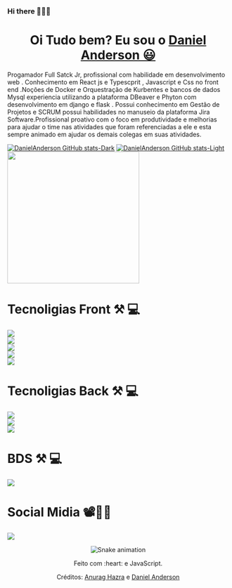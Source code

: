 ### Hi there 👋👦🏿

 <h1 align="center">
    Oi Tudo bem? Eu sou o 
    <a href="https://www.linkedin.com/in/daniel-anderson-739bb31a9/"> Daniel Anderson  😃️</a>
  </h1>

Progamador Full Satck Jr, profissional com  habilidade  em desenvolvimento web . Conhecimento em React js e Typescprit , Javascript e Css  no front end  .Noções de Docker e Orquestração  de Kurbentes  e bancos de dados Mysql experiencia  utilizando a plataforma DBeaver  e Phyton com desenvolvimento em django e flask . Possui conhecimento em Gestão de Projetos e SCRUM  possui habilidades no manuseio da  plataforma Jira Software.Profissional proativo com o foco em produtividade e melhorias para ajudar o time nas atividades que foram referenciadas a ele  e esta sempre  animado  em ajudar os demais colegas em suas atividades. 


[![DanielAnderson GitHub stats-Dark](https://github-readme-stats.vercel.app/api?username=danielandersonBC96&show_icons=true&theme=dracula)](https://github.com/anuraghazra/github-readme-stats#gh-dark-mode-only)
[![DanielAnderson GitHub stats-Light](https://github-readme-stats.vercel.app/api?username=danielandersonBC96&show_icons=true&theme=dracula)](https://github.com/anuraghazra/github-readme-stats#gh-light-mode-only)
<img height="300px" width:100px   src="https://github-readme-stats.vercel.app/api/top-langs/?username=danielandersonBC96&theme=dracula&hide_border=false&&layout=compact"/>

<h1 >Tecnoligias Front   ⚒ 💻  </h1>

<div style="Display: inline_block">
<img aling='center ' src="https://img.shields.io/badge/JavaScript-323330?style=for-the-badge&logo=javascript&logoColor=F7DF1E" />

</div>

<div>
<img aling='center ' src="https://img.shields.io/badge/HTML-239120?style=for-the-badge&logo=html5&logoColor=white" />
</div>

<div>
<img aling='center ' src="https://img.shields.io/badge/CSS-239120?&style=for-the-badge&logo=css3&logoColor=white" />

</div>

<div>
<img aling='center ' src="https://img.shields.io/badge/TypeScript-007ACC?style=for-the-badge&logo=typescript&logoColor=white" />

</div>

<div>
<Img aling=' center' src="https://img.shields.io/badge/React-20232A?style=for-the-badge&logo=react&logoColor=61DAFBx  " >

<h1>Tecnoligias Back  ⚒ 💻  </h1>

<div>
<Img aling=' center' src= "https://img.shields.io/badge/Python-14354C?style=for-the-badge&logo=python&logoColor=white " >
</div>

<div>
<Img aling=' center' src= "https://img.shields.io/badge/Flask-000000?style=for-the-badge&logo=flask&logoColor=white" >
</div>

<div>
<Img aling=' center' src= "https://img.shields.io/badge/Django-092E20?style=for-the-badge&logo=django&logoColor=white" >
</div>

<h1>BDS ⚒ 💻  </h1>

<Img aling=' center' src= "https://img.shields.io/badge/MySQL-00000F?style=for-the-badge&logo=mysql&logoColor=white'" >
</div>
  
  <h1>Social Midia 📽📸📱 </h1>
  <a href="https://www.linkedin.com/in/daniel-anderson-739bb31a9 /" target="_blank"><img src="https://img.shields.io/badge/-LinkedIn-%230077B5?style=for-the-badge&logo=linkedin&logoColor=white" target="_blank"></a>  
  
<div align="center">

  ![Snake animation](https://github.com/danielbped/danielbped/blob/output/github-contribution-grid-snake.svg)
  
</div>

<div align="center">
  <p>Feito com :heart: e JavaScript.</p>
  <p>Créditos: <a href="https://github.com/anuraghazra/github-readme-stats">Anurag Hazra</a> e <a href="https://github.com/danielandersonBC96">Daniel Anderson </a></p>
</div>







